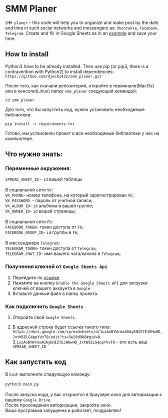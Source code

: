 # SMM Planer

```SMM planer``` – this code will help you to organize and make post by the date and time in such social networks and messengers as: ```Vkontakte```, ```Facebook```, ```Telegram```. 
Create and fill in Google Sheets as in an  <a href='https://docs.google.com/spreadsheets/d/1uzAoBYWrmxAGAyENIZ7EJ0HwHD_JxtWSELG4ppYVvT0/edit?ts=5e20d988#gid=0'>example</a> and save your time.


## How to install

Python3 have to be already installed. Then use pip (or pip3, there is a contravention with Python2) to install dependencies:<br>
``` https://github.com/djeck1432/smm_planer.git ```

После того, как скачали репозиторий, откройте в терминале(MacOs) или в консоли(Linux) папку ```smm_planer``` следующей командой:<br>

```cd smm_planer```

Для того, что бы запустить код, нужно установить необходимые библиотеки:<br>

```pip install -r requirements.txt ```<br>

Готово, мы установили проект и все необходимые библиотеки у нас на компьютере.


## Что нужно знать: 
  ### Переменные окружения: 
```SPREAD_SHEET_ID``` - ```id``` вашей таблицы
 <br>
 <br>
  В социальной сети ```Vk```:
<br>
```VK_PHONE```- номер телефона, на который зарегистрирован  ```Vk```;
<br>
```VK_PASSWORD ```- пароль от учетной записи;
<br>
```VK_ALBUM_ID```- ```id``` альбома в вашей группе;
<br>
```VK_OWNER_ID```- ```id``` вашей страницы;
<br>
<br>
В социальной сети ```Fb```:
<br>
```FACEBOOK_TOKEN```-  токен доступа от ```Fb```;
<br>
```FACEBOOK_GROUP_ID```- ```id``` группы в ```Fb```;
<br>
<br>
В мессенджере ```Telegram```:
<br>
```TELEGRAM_TOKEN```- токен доступа от ```Telegram```;
<br>
```TELEGRAM_CHAT_ID```- имя вашего чата/канала в ```Telegram```;
<br> 
### Получения ключей от ```Google Sheets Api```

1. Перейдите по <a href='https://developers.google.com/sheets/api/quickstart/python'>ссылке</a>
2. Нажмите на кнопку ```Enable the Google Sheets API``` для загрузки ключей от вашего аккаунта в ```Google```
3. Вставьте данный файл в папку проекта.

### Как подключить ```Google Sheets ```

1. Откройте свой ```Google Sheets```.

2. В адресной строке будет ссылка такого типа: ```https://docs.google.com/spreadsheets/d/1uzAoBYWrmxAGAyENIZ7EJ0HwHD_JxtWSELG4ppYVvT0/edit?ts=5e20d988#gid=0```.<br>
3.```1uzAoBYWrmxAGAyENIZ7EJ0HwHD_JxtWSELG4ppYVvT0``` - это есть ваш ```SPREAD_SHEET_ID```

## Как запустить код

В ```bash``` выполните следующую команду: 
<br>
<br>
```python3 main.py```
<br>
<br>
После запуска кода, у вас откроется в браузере окно для авторизации к вашему ```Google Drive```.
<br>
После прохождения авторизации, закройте окно.
<br>
Ваша программа запущенна и работает, поздравляю!


